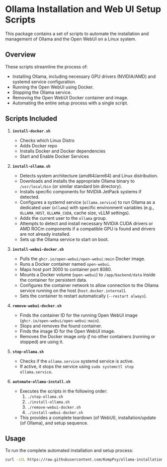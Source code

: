 # Ollama Installation and Web UI Setup Scripts

This package contains a set of scripts to automate the installation and management of Ollama and the Open WebUI on a Linux system.

## Overview

These scripts streamline the process of:
* Installing Ollama, including necessary GPU drivers (NVIDIA/AMD) and systemd service configuration.
* Running the Open WebUI using Docker.
* Stopping the Ollama service.
* Removing the Open WebUI Docker container and image.
* Automating the entire setup process with a single script.

## Scripts Included
1.  **`install-docker.sh`**
    * Checks which Linux Distro
    * Adds Docker repo
    * Installs Docker and Docker dependencies
    * Start and Enable Docker Services
    
3.  **`install-ollama.sh`**
    * Detects system architecture (amd64/arm64) and Linux distribution.
    * Downloads and installs the appropriate Ollama binary to `/usr/local/bin` (or similar standard bin directory).
    * Installs specific components for NVIDIA JetPack systems if detected.
    * Configures a systemd service (`ollama.service`) to run Ollama as a dedicated user (`ollama`) with specific environment variables (e.g., `OLLAMA_HOST`, `OLLAMA_CUDA`, cache size, vLLM settings).
    * Adds the current user to the `ollama` group.
    * Attempts to detect and install necessary NVIDIA CUDA drivers or AMD ROCm components if a compatible GPU is found and drivers are not already installed.
    * Sets up the Ollama service to start on boot.

4.  **`install-webui-docker.sh`**
    * Pulls the `ghcr.io/open-webui/open-webui:main` Docker image.
    * Runs a Docker container named `open-webui`.
    * Maps host port 3000 to container port 8080.
    * Mounts a Docker volume (`open-webui`) to `/app/backend/data` inside the container for persistent data.
    * Configures the container network to allow connection to the Ollama service running on the host (`host.docker.internal`).
    * Sets the container to restart automatically (`--restart always`).

5.  **`remove-webui-docker.sh`**
    * Finds the container ID for the running Open WebUI image (`ghcr.io/open-webui/open-webui:main`).
    * Stops and removes the found container.
    * Finds the image ID for the Open WebUI image.
    * Removes the Docker image *only if* no other containers (running or stopped) are using it.

6.  **`stop-ollama.sh`**
    * Checks if the `ollama.service` systemd service is active.
    * If active, it stops the service using `sudo systemctl stop ollama.service`.

7.  **`automate-ollama-install.sh`**
    * Executes the scripts in the following order:
        1.  `./stop-ollama.sh`
        2.  `./install-ollama.sh`
        3.  `./remove-webui-docker.sh`
        4.  `./install-webui-docker.sh`
    * This provides a complete teardown (of WebUI), installation/update (of Ollama), and setup sequence.

## Usage


To run the complete automated installation and setup process:

```bash
curl -sSL https://raw.githubusercontent.com/KompPsy/ollama-installation/refs/heads/main/automate-ollama-install.sh | sudo bash
